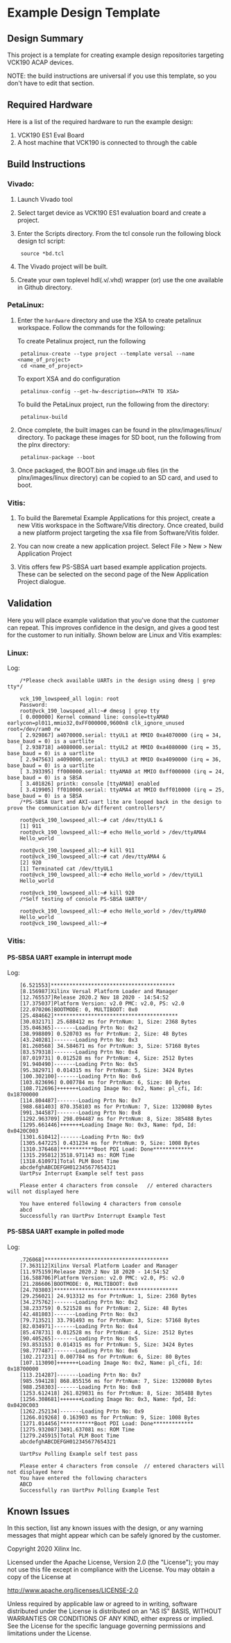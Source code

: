 # Example Design Template

## Design Summary
This project is a template for creating example design repositories targeting VCK190 ACAP devices.

NOTE: the build instructions are universal if you use this template, so you don't have to edit that section.


## Required Hardware
Here is a list of the required hardware to run the example design:

  1. VCK190 ES1 Eval Board
  1. A host machine that VCK190 is connected to through the cable

## Build Instructions
 ### Vivado:
1. Launch Vivado tool 

1. Select target device as VCK190 ES1 evaluation board and create a project.

1. Enter the Scripts directory. From the tcl console run the following block design tcl script:

		source *bd.tcl

1. The Vivado project will be built.

1. Create your own toplevel hdl(.v/.vhd) wrapper (or) use the one available in Github directory.


 ### PetaLinux:
1. Enter the `hardware` directory and use the XSA to create petalinux workspace. Follow the commands for the following:

   To create Petalinux project, run the following 
	 
		petalinux-create --type project --template versal --name <name_of_project> 
		cd <name_of_project>
	
	 To export XSA and do configuration
	    
		petalinux-config --get-hw-description=<PATH TO XSA>
   
	 To build the PetaLinux project, run the following from the directory:
		
		petalinux-build

1. Once complete, the built images can be found in the plnx/images/linux/ directory. To package these images for SD boot, run the following from the plnx directory:

		petalinux-package --boot 

1. Once packaged, the BOOT.bin and image.ub files (in the plnx/images/linux directory) can be copied to an SD card, and used to boot.

  ### Vitis:
1. To build the Baremetal Example Applications for this project, create a new Vitis workspace in the Software/Vitis directory. Once created, build a new platform project targeting the xsa file from Software/Vitis folder.

1. You can now create a new application project. Select File > New > New Application Project

1. Vitis offers few PS-SBSA uart based example application projects. These can be selected on the second page of the New Application Project dialogue.

  ## Validation
Here you will place example validation that you've done that the customer can repeat. This improves confidence in the design, and gives a good test for the customer to run initially. Shown below are Linux and Vitis examples:

  ### Linux:

Log:

        /*Please check available UARTs in the design using dmesg | grep tty*/

        vck_190_lowspeed_all login: root
        Password:
        root@vck_190_lowspeed_all:~# dmesg | grep tty
        [ 0.000000] Kernel command line: console=ttyAMA0 earlycon=pl011,mmio32,0xFF000000,9600n8 clk_ignore_unused root=/dev/ram0 rw
        [ 2.929867] a4070000.serial: ttyUL1 at MMIO 0xa4070000 (irq = 34, base_baud = 0) is a uartlite
        [ 2.938718] a4080000.serial: ttyUL2 at MMIO 0xa4080000 (irq = 35, base_baud = 0) is a uartlite
        [ 2.947563] a4090000.serial: ttyUL3 at MMIO 0xa4090000 (irq = 36, base_baud = 0) is a uartlite
        [ 3.393395] ff000000.serial: ttyAMA0 at MMIO 0xff000000 (irq = 24, base_baud = 0) is a SBSA
        [ 3.401826] printk: console [ttyAMA0] enabled
        [ 3.419905] ff010000.serial: ttyAMA4 at MMIO 0xff010000 (irq = 25, base_baud = 0) is a SBSA
        /*PS-SBSA Uart and AXI-uart lite are looped back in the design to prove the communication b/w different controllers*/

        root@vck_190_lowspeed_all:~# cat /dev/ttyUL1 &
        [1] 911
        root@vck_190_lowspeed_all:~# echo Hello_world > /dev/ttyAMA4
        Hello_world

        root@vck_190_lowspeed_all:~# kill 911
        root@vck_190_lowspeed_all:~# cat /dev/ttyAMA4 &
        [2] 920
        [1] Terminated cat /dev/ttyUL1
        root@vck_190_lowspeed_all:~# echo Hello_world > /dev/ttyUL1
        Hello_world

        root@vck_190_lowspeed_all:~# kill 920
        /*Self testing of console PS-SBSA UART0*/

        root@vck_190_lowspeed_all:~# echo Hello_world > /dev/ttyAMA0
        Hello_world
        root@vck_190_lowspeed_all:~#

### Vitis:

#### PS-SBSA UART example in interrupt mode 

Log:

        [6.521553]****************************************
        [8.156987]Xilinx Versal Platform Loader and Manager
        [12.765537]Release 2020.2 Nov 18 2020 - 14:54:52
        [17.375037]Platform Version: v2.0 PMC: v2.0, PS: v2.0
        [22.070206]BOOTMODE: 0, MULTIBOOT: 0x0
        [25.484662]****************************************
        [30.032171] 25.688412 ms for PrtnNum: 1, Size: 2368 Bytes
        [35.046365]-------Loading Prtn No: 0x2
        [38.998809] 0.520703 ms for PrtnNum: 2, Size: 48 Bytes
        [43.240281]-------Loading Prtn No: 0x3
        [81.260568] 34.584671 ms for PrtnNum: 3, Size: 57168 Bytes
        [83.579318]-------Loading Prtn No: 0x4
        [87.019731] 0.012528 ms for PrtnNum: 4, Size: 2512 Bytes
        [91.940490]-------Loading Prtn No: 0x5
        [95.382971] 0.014315 ms for PrtnNum: 5, Size: 3424 Bytes
        [100.302100]-------Loading Prtn No: 0x6
        [103.823696] 0.007784 ms for PrtnNum: 6, Size: 80 Bytes
        [108.712696]+++++++Loading Image No: 0x2, Name: pl_cfi, Id: 0x18700000
        [114.804487]-------Loading Prtn No: 0x7
        [988.681403] 870.358103 ms for PrtnNum: 7, Size: 1320080 Bytes
        [991.344587]-------Loading Prtn No: 0x8
        [1292.963709] 298.094487 ms for PrtnNum: 8, Size: 385488 Bytes
        [1295.661446]+++++++Loading Image No: 0x3, Name: fpd, Id: 0x0420C003
        [1301.610412]-------Loading Prtn No: 0x9
        [1305.647225] 0.431234 ms for PrtnNum: 9, Size: 1008 Bytes
        [1310.376468]***********Boot PDI Load: Done*************
        [1315.295812]3518.971143 ms: ROM Time
        [1318.610971]Total PLM Boot Time
        abcdefghABCDEFGH012345677654321
        UartPsv Interrupt Example self test pass
 
        Please enter 4 characters from console   // entered characters will not displayed here

        You have entered following 4 characters from console
        abcd
        Successfully ran UartPsv Interrupt Example Test


#### PS-SBSA UART example in polled mode 

Log:

        .726068]****************************************
        [7.363112]Xilinx Versal Platform Loader and Manager
        [11.975159]Release 2020.2 Nov 18 2020 - 14:54:52
        [16.588706]Platform Version: v2.0 PMC: v2.0, PS: v2.0
        [21.286606]BOOTMODE: 0, MULTIBOOT: 0x0
        [24.703803]****************************************
        [29.256021] 24.913312 ms for PrtnNum: 1, Size: 2368 Bytes
        [34.275762]-------Loading Prtn No: 0x2
        [38.233759] 0.521528 ms for PrtnNum: 2, Size: 48 Bytes
        [42.481803]-------Loading Prtn No: 0x3
        [79.713521] 33.791493 ms for PrtnNum: 3, Size: 57168 Bytes
        [82.034971]-------Loading Prtn No: 0x4
        [85.478731] 0.012528 ms for PrtnNum: 4, Size: 2512 Bytes
        [90.405265]-------Loading Prtn No: 0x5
        [93.853153] 0.014315 ms for PrtnNum: 5, Size: 3424 Bytes
        [98.777487]-------Loading Prtn No: 0x6
        [102.217231] 0.007784 ms for PrtnNum: 6, Size: 80 Bytes
        [107.113090]+++++++Loading Image No: 0x2, Name: pl_cfi, Id: 0x18700000
        [113.214287]-------Loading Prtn No: 0x7
        [985.594128] 868.855156 ms for PrtnNum: 7, Size: 1320080 Bytes
        [988.258303]-------Loading Prtn No: 0x8
        [1253.612418] 261.829831 ms for PrtnNum: 8, Size: 385488 Bytes
        [1256.308681]+++++++Loading Image No: 0x3, Name: fpd, Id: 0x0420C003
        [1262.252134]-------Loading Prtn No: 0x9
        [1266.019268] 0.163903 ms for PrtnNum: 9, Size: 1008 Bytes
        [1271.014456]***********Boot PDI Load: Done*************
        [1275.932087]3491.637081 ms: ROM Time
        [1279.245915]Total PLM Boot Time
        abcdefghABCDEFGH012345677654321
 
        UartPsv Polling Example self test pass

        Please enter 4 characters from console  // entered characters will not displayed here
        You have entered the following characters
        ABCD
        Successfully ran UartPsv Polling Example Test
        
## Known Issues
In this section, list any known issues with the design, or any warning messages that might appear which can be safely ignored by the customer.

Copyright 2020 Xilinx Inc.

Licensed under the Apache License, Version 2.0 (the "License"); you may not use this file except in compliance with the License. You may obtain a copy of the License at

http://www.apache.org/licenses/LICENSE-2.0

Unless required by applicable law or agreed to in writing, software distributed under the License is distributed on an "AS IS" BASIS, WITHOUT WARRANTIES OR CONDITIONS OF ANY KIND, either express or implied. See the License for the specific language governing permissions and limitations under the License.




